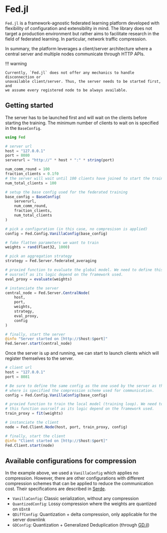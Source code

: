 # Fed.jl

`Fed.jl` is a framework-agnostic federated learning platform developed with
flexibility of configuration and extensibility in mind. The library does not
target a production environment but rather aims to facilitate research in the
field of federated learning. In particular, network traffic compression.

In summary, the platform leverages a client/server architecture where a central
server and multiple nodes communicate through HTTP APIs.


!!! warning

    Currently, `Fed.jl` does not offer any mechanics to handle disconnection or
    unavailable client/server. Thus, the server needs to be started first, and
    we assume every registered node to be always available.


## Getting started

The server has to be launched first and will wait on the clients before starting
the training. The minimum number of clients to wait on is specified in the
`BaseConfig`.


```julia
using Fed

# server url
host = "127.0.0.1"
port = 8080
serverurl = "http://" * host * ":" * string(port)

num_comm_round = 100
fraction_clients = 0.1f0
# the server will wait until 100 clients have joined to start the training
num_total_clients = 100

# setup the base config used for the federated training
base_config = BaseConfig(
    serverurl,
    num_comm_round,
    fraction_clients,
    num_total_clients
)

# pick a configuration (in this case, no compresison is applied)
config = Fed.Config.VanillaConfig(base_config)

# fake flatten parameters we want to train
weights = rand(Flaot32, 1000)

# pick an aggregation strategy
strategy = Fed.Server.federated_averaging

# proxied function to evaluate the global model. We need to define this function
# ousrself as its logic depend on the framework used.
eval_proxy = evaluate(weights)

# instanciate the server
central_node = Fed.Server.CentralNode(
    host,
    port,
    weights,
    strategy,
    eval_proxy,
    config
)

# finally, start the server
@info "Server started on [http://$host:$port]"
Fed.Server.start(central_node)
```

Once the server is up and running, we can start to launch clients which will
register themselves to the server.

```julia
# client url
host = "127.0.0.1"
port = 8081

# Be sure to define the same config as the one used by the server as this is 
# where is specified the compression scheme used for communication.
config = Fed.Config.VanillaConfig(base_config)

# proxied function to train the local model (training loop). We need to define
# this function ousrself as its logic depend on the framework used.
train_proxy = fit(weights)

# instanciate the client
node = Fed.Client.Node(host, port, train_proxy, config)

# finally, start the client
@info "Client started on [http://$host:$port]"
Fed.Client.start(node)
```


## Available configurations for compression

In the example above, we used a `VanillaConfig` which applies no compression.
However, there are other configurations with different compression schemes that
can be applied to reduce the communication cost. Their specifications are
described in [Serde](@ref).

- `VanillaConfig`: Classic serialization, without any compression
- `QuantizedConfig`: Lossy compression where the weights are quantized on `UInt8`
- `QDiffConfig`: Quantization + delta compression, only applicable for the server downlink
- `GDConfig`: Quantization + Generalized Deduplication (through [GD.jl](https://xiorcale.github.io/GD.jl/))
